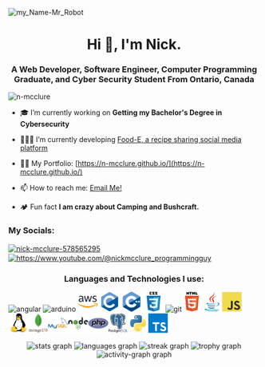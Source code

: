 ![my_Name-Mr_Robot](https://github.com/N-McClure/N-McClure/assets/64433966/4e9e32e2-c3a8-4807-bd4f-c1fc377f72a5)

<h1 align="center">Hi 👋, I'm Nick.</h1>
<h3 align="center">A Web Developer, Software Engineer, Computer Programming Graduate, and Cyber Security Student From Ontario, Canada</h3>

<p align="left"> <img src="https://komarev.com/ghpvc/?username=n-mcclure&label=Profile%20views&color=0e75b6&style=flat" alt="n-mcclure" /> </p>

- 🎓 I’m currently working on **Getting my Bachelor's Degree in Cybersecurity**

- 🧑🏻‍💻 I’m currently developing [Food-E, a recipe sharing social media platform](https://github.com/N-McClure/Food-E)

- 👨‍💻 My Portfolio: [https://n-mcclure.github.io/](https://n-mcclure.github.io/)

- 📫 How to reach me: [Email Me!](mailto:nmcclure0330@gmail.com)

- 🏕️ Fun fact **I am crazy about Camping and Bushcraft.**

<h3 align="left">My Socials:</h3>
<p align="left">
<a href="https://linkedin.com/in/nick-mcclure-578565295" target="blank"><img align="center" src="https://raw.githubusercontent.com/rahuldkjain/github-profile-readme-generator/master/src/images/icons/Social/linked-in-alt.svg" alt="nick-mcclure-578565295" height="30" width="40" /></a>
<a href="https://www.youtube.com/@nickmcclure_programmingguy" target="blank"><img align="center" src="https://raw.githubusercontent.com/rahuldkjain/github-profile-readme-generator/master/src/images/icons/Social/youtube.svg" alt="https://www.youtube.com/@nickmcclure_programmingguy" height="30" width="40" /></a>
</p>

<h3 align="center">Languages and Technologies I use: </h3>
<p align="left"><img src="https://angular.io/assets/images/logos/angular/angular.svg" alt="angular" width="40" height="40"/>
  <img src="https://cdn.worldvectorlogo.com/logos/arduino-1.svg" alt="arduino" width="40" height="40"/>
  <img src="https://raw.githubusercontent.com/devicons/devicon/master/icons/amazonwebservices/amazonwebservices-original-wordmark.svg" alt="aws" width="40" height="40"/>
  <img src="https://raw.githubusercontent.com/devicons/devicon/master/icons/c/c-original.svg" alt="c" width="40" height="40"/>
  <img src="https://raw.githubusercontent.com/devicons/devicon/master/icons/cplusplus/cplusplus-original.svg" alt="cplusplus" width="40" height="40"/>
  <img src="https://raw.githubusercontent.com/devicons/devicon/master/icons/css3/css3-original-wordmark.svg" alt="css3" width="40" height="40"/>
  <img src="https://www.vectorlogo.zone/logos/git-scm/git-scm-icon.svg" alt="git" width="40" height="40"/><img src="https://raw.githubusercontent.com/devicons/devicon/master/icons/html5/html5-original-wordmark.svg" alt="html5" width="40" height="40"/><img src="https://raw.githubusercontent.com/devicons/devicon/master/icons/java/java-original.svg" alt="java" width="40" height="40"/><img src="https://raw.githubusercontent.com/devicons/devicon/master/icons/javascript/javascript-original.svg" alt="javascript" width="40" height="40"/><img src="https://raw.githubusercontent.com/devicons/devicon/master/icons/linux/linux-original.svg" alt="linux" width="40" height="40"/><img src="https://raw.githubusercontent.com/devicons/devicon/master/icons/mongodb/mongodb-original-wordmark.svg" alt="mongodb" width="40" height="40"/><img src="https://raw.githubusercontent.com/devicons/devicon/master/icons/mysql/mysql-original-wordmark.svg" alt="mysql" width="40" height="40"/><img src="https://raw.githubusercontent.com/devicons/devicon/master/icons/nodejs/nodejs-original-wordmark.svg" alt="nodejs" width="40" height="40"/><img src="https://raw.githubusercontent.com/devicons/devicon/master/icons/php/php-original.svg" alt="php" width="40" height="40"/><img src="https://raw.githubusercontent.com/devicons/devicon/master/icons/postgresql/postgresql-original-wordmark.svg" alt="postgresql" width="40" height="40"/><img src="https://raw.githubusercontent.com/devicons/devicon/master/icons/python/python-original.svg" alt="python" width="40" height="40"/><img src="https://raw.githubusercontent.com/devicons/devicon/master/icons/typescript/typescript-original.svg" alt="typescript" width="40" height="40"/></p>

<div align="center">
  <img src="https://github-readme-stats.vercel.app/api?username=N-McClure&hide_title=false&hide_rank=false&show_icons=true&include_all_commits=true&count_private=true&disable_animations=false&theme=dracula&locale=en&hide_border=false&order=1" height="150" alt="stats graph"  />
  <img src="https://github-readme-stats.vercel.app/api/top-langs?username=N-McClure&locale=en&hide_title=false&layout=compact&card_width=320&langs_count=5&theme=dracula&hide_border=false&order=2" height="150" alt="languages graph"  />
  <img src="https://streak-stats.demolab.com?user=N-McClure&locale=en&mode=daily&theme=dracula&hide_border=false&border_radius=5&order=3" height="150" alt="streak graph"  />
  <img src="https://github-profile-trophy.vercel.app?username=N-McClure&theme=dracula&column=-1&row=1&margin-w=8&margin-h=8&no-bg=false&no-frame=false&order=4" height="150" alt="trophy graph"  />
  <img src="https://github-readme-activity-graph.vercel.app/graph?username=N-McClure&radius=16&theme=react&area=true&order=5" height="300" alt="activity-graph graph"  />
</div>

###
###
